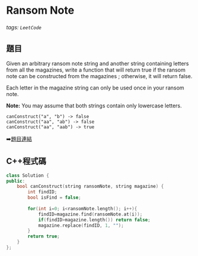 # Ransom Note

###### tags: `LeetCode`

## 題目
Given an arbitrary ransom note string and another string containing letters from all the magazines, write a function that will return true if the ransom note can be constructed from the magazines ; otherwise, it will return false.

Each letter in the magazine string can only be used once in your ransom note.

**Note:**
You may assume that both strings contain only lowercase letters.

    canConstruct("a", "b") -> false
    canConstruct("aa", "ab") -> false
    canConstruct("aa", "aab") -> true

:arrow_right:[題目連結](https://leetcode.com/explore/challenge/card/may-leetcoding-challenge/534/week-1-may-1st-may-7th/3318/)

## C++程式碼
```C++
class Solution {
public:
    bool canConstruct(string ransomNote, string magazine) {
        int findID;
        bool isFind = false;
        
        for(int i=0; i<ransomNote.length(); i++){
            findID=magazine.find(ransomNote.at(i));
            if(findID>magazine.length()) return false;
            magazine.replace(findID, 1, "");
        }
        return true;
    }
};